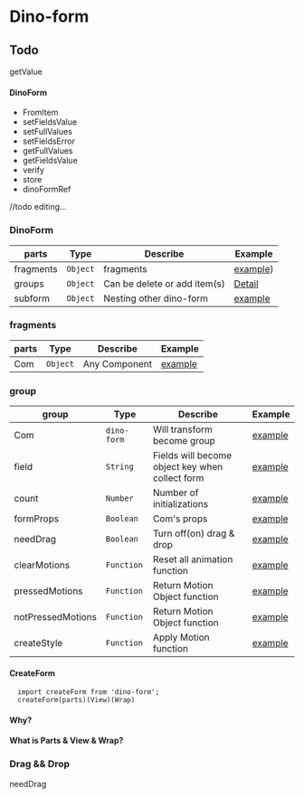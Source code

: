# Dino-form

## Todo 
  getValue



#### DinoForm
* FromItem
* setFieldsValue
* setFullValues
* setFieldsError
* getFullValues
* getFieldsValue
* verify
* store
* dinoFormRef


//todo editing...
### DinoForm
parts      | Type    |     Describe | Example 
---        | ---     |    ---       | --- 
fragments   | `Object`       |    fragments       |  [example](#fragments))
groups       | `Object`     |    Can be delete or add item(s)| [Detail](#group)
subform       | `Object`     |    Nesting other dino-form       | [example](#fragments)

### fragments
parts      | Type    |     Describe | Example 
---        | ---     |    ---       | --- 
Com   | `Object`       |    Any Component        |  [example](https://github.com/gjc9620/dino-form/blob/master/examples/forms/Resume.jsx#L15)


### group
group      | Type    |     Describe | Example 
---        | ---     |    ---       | --- 
Com | `dino-form`       |   Will transform become group |  [example](https://codesandbox.io/s/23rl65mnzr)
field | `String`       |    Fields will become object key when collect form    |  [example](https://codesandbox.io/s/23rl65mnzr)
count | `Number`       |    Number of initializations       |  [example](https://codesandbox.io/s/23rl65mnzr)
formProps | `Boolean`       |    Com's props |  [example](https://codesandbox.io/s/23rl65mnzr)
needDrag | `Boolean`       |    Turn off(on) drag & drop       |  [example](https://codesandbox.io/s/23rl65mnzr)
clearMotions | `Function`       |    Reset all animation function  |  [example](https://codesandbox.io/s/23rl65mnzr)
pressedMotions | `Function`       |  Return Motion Object function       |  [example](https://codesandbox.io/s/23rl65mnzr)
notPressedMotions | `Function`       |    Return Motion Object function        |  [example](https://codesandbox.io/s/23rl65mnzr)
createStyle | `Function`       |   Apply Motion function    |  [example](https://codesandbox.io/s/23rl65mnzr)
#### CreateForm
```
  import createForm from 'dino-form';
  createForm(parts)(View)(Wrap)
```

#### Why?

#### What is Parts & View & Wrap?

### Drag && Drop
needDrag


